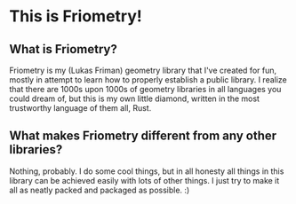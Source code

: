 # This is Friometry!
## What is Friometry?
Friometry is my (Lukas Friman) geometry library that I've created for fun, mostly in attempt to learn how to properly establish a public library. I realize that there are 1000s upon 1000s of geometry libraries in all languages you could dream of, but this is my own little diamond, written in the most trustworthy language of them all, Rust.

## What makes Friometry different from any other libraries?
Nothing, probably. I do some cool things, but in all honesty all things in this library can be achieved easily with lots of other things. I just try to make it all as neatly packed and packaged as possible. :)